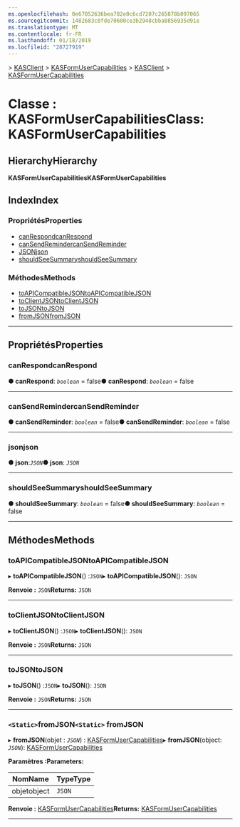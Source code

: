 ```yaml
---
ms.openlocfilehash: 0e67052636bea702e0c6cd7207c265878b097065
ms.sourcegitcommit: 1482683c0fde70600ce3b2948cbba8856935d91e
ms.translationtype: MT
ms.contentlocale: fr-FR
ms.lasthandoff: 01/18/2019
ms.locfileid: "28727919"
---
```

<span data-ttu-id="e75f4-101">[](../README.md) > [KASClient](../modules/kasclient.md) > [KASFormUserCapabilities](../classes/kasclient.kasformusercapabilities.md)</span><span class="sxs-lookup"><span data-stu-id="e75f4-101">[](../README.md) > [KASClient](../modules/kasclient.md) > [KASFormUserCapabilities](../classes/kasclient.kasformusercapabilities.md)</span></span>

# <a name="class-kasformusercapabilities"></a><span data-ttu-id="e75f4-102">Classe : KASFormUserCapabilities</span><span class="sxs-lookup"><span data-stu-id="e75f4-102">Class: KASFormUserCapabilities</span></span>

## <a name="hierarchy"></a><span data-ttu-id="e75f4-103">Hierarchy</span><span class="sxs-lookup"><span data-stu-id="e75f4-103">Hierarchy</span></span>

<span data-ttu-id="e75f4-104">**KASFormUserCapabilities**</span><span class="sxs-lookup"><span data-stu-id="e75f4-104">**KASFormUserCapabilities**</span></span>

## <a name="index"></a><span data-ttu-id="e75f4-105">Index</span><span class="sxs-lookup"><span data-stu-id="e75f4-105">Index</span></span>

### <a name="properties"></a><span data-ttu-id="e75f4-106">Propriétés</span><span class="sxs-lookup"><span data-stu-id="e75f4-106">Properties</span></span>

* [<span data-ttu-id="e75f4-107">canRespond</span><span class="sxs-lookup"><span data-stu-id="e75f4-107">canRespond</span></span>](kasclient.kasformusercapabilities.md#canrespond)
* [<span data-ttu-id="e75f4-108">canSendReminder</span><span class="sxs-lookup"><span data-stu-id="e75f4-108">canSendReminder</span></span>](kasclient.kasformusercapabilities.md#cansendreminder)
* [<span data-ttu-id="e75f4-109">JSON</span><span class="sxs-lookup"><span data-stu-id="e75f4-109">json</span></span>](kasclient.kasformusercapabilities.md#json)
* [<span data-ttu-id="e75f4-110">shouldSeeSummary</span><span class="sxs-lookup"><span data-stu-id="e75f4-110">shouldSeeSummary</span></span>](kasclient.kasformusercapabilities.md#shouldseesummary)
### <a name="methods"></a><span data-ttu-id="e75f4-111">Méthodes</span><span class="sxs-lookup"><span data-stu-id="e75f4-111">Methods</span></span>

* [<span data-ttu-id="e75f4-112">toAPICompatibleJSON</span><span class="sxs-lookup"><span data-stu-id="e75f4-112">toAPICompatibleJSON</span></span>](kasclient.kasformusercapabilities.md#toapicompatiblejson)
* [<span data-ttu-id="e75f4-113">toClientJSON</span><span class="sxs-lookup"><span data-stu-id="e75f4-113">toClientJSON</span></span>](kasclient.kasformusercapabilities.md#toclientjson)
* [<span data-ttu-id="e75f4-114">toJSON</span><span class="sxs-lookup"><span data-stu-id="e75f4-114">toJSON</span></span>](kasclient.kasformusercapabilities.md#tojson)
* [<span data-ttu-id="e75f4-115">fromJSON</span><span class="sxs-lookup"><span data-stu-id="e75f4-115">fromJSON</span></span>](kasclient.kasformusercapabilities.md#fromjson)

---

## <a name="properties"></a><span data-ttu-id="e75f4-116">Propriétés</span><span class="sxs-lookup"><span data-stu-id="e75f4-116">Properties</span></span>

<a id="canrespond"></a>

###  <a name="canrespond"></a><span data-ttu-id="e75f4-117">canRespond</span><span class="sxs-lookup"><span data-stu-id="e75f4-117">canRespond</span></span>

<span data-ttu-id="e75f4-118">**● canRespond**: *`boolean`* = false</span><span class="sxs-lookup"><span data-stu-id="e75f4-118">**● canRespond**: *`boolean`* = false</span></span>

___

<a id="cansendreminder"></a>

###  <a name="cansendreminder"></a><span data-ttu-id="e75f4-119">canSendReminder</span><span class="sxs-lookup"><span data-stu-id="e75f4-119">canSendReminder</span></span>

<span data-ttu-id="e75f4-120">**● canSendReminder**: *`boolean`* = false</span><span class="sxs-lookup"><span data-stu-id="e75f4-120">**● canSendReminder**: *`boolean`* = false</span></span>

___

<a id="json"></a>

###  <a name="json"></a><span data-ttu-id="e75f4-121">json</span><span class="sxs-lookup"><span data-stu-id="e75f4-121">json</span></span>

<span data-ttu-id="e75f4-122">**● json**:*`JSON`*</span><span class="sxs-lookup"><span data-stu-id="e75f4-122">**● json**: *`JSON`*</span></span>

___

<a id="shouldseesummary"></a>

###  <a name="shouldseesummary"></a><span data-ttu-id="e75f4-123">shouldSeeSummary</span><span class="sxs-lookup"><span data-stu-id="e75f4-123">shouldSeeSummary</span></span>

<span data-ttu-id="e75f4-124">**● shouldSeeSummary**: *`boolean`* = false</span><span class="sxs-lookup"><span data-stu-id="e75f4-124">**● shouldSeeSummary**: *`boolean`* = false</span></span>

___

## <a name="methods"></a><span data-ttu-id="e75f4-125">Méthodes</span><span class="sxs-lookup"><span data-stu-id="e75f4-125">Methods</span></span>

<a id="toapicompatiblejson"></a>

###  <a name="toapicompatiblejson"></a><span data-ttu-id="e75f4-126">toAPICompatibleJSON</span><span class="sxs-lookup"><span data-stu-id="e75f4-126">toAPICompatibleJSON</span></span>

<span data-ttu-id="e75f4-127">▸ **toAPICompatibleJSON**() :`JSON`</span><span class="sxs-lookup"><span data-stu-id="e75f4-127">▸ **toAPICompatibleJSON**(): `JSON`</span></span>

<span data-ttu-id="e75f4-128">**Renvoie :** `JSON`</span><span class="sxs-lookup"><span data-stu-id="e75f4-128">**Returns:** `JSON`</span></span>

___

<a id="toclientjson"></a>

###  <a name="toclientjson"></a><span data-ttu-id="e75f4-129">toClientJSON</span><span class="sxs-lookup"><span data-stu-id="e75f4-129">toClientJSON</span></span>

<span data-ttu-id="e75f4-130">▸ **toClientJSON**() :`JSON`</span><span class="sxs-lookup"><span data-stu-id="e75f4-130">▸ **toClientJSON**(): `JSON`</span></span>

<span data-ttu-id="e75f4-131">**Renvoie :** `JSON`</span><span class="sxs-lookup"><span data-stu-id="e75f4-131">**Returns:** `JSON`</span></span>

___

<a id="tojson"></a>

###  <a name="tojson"></a><span data-ttu-id="e75f4-132">toJSON</span><span class="sxs-lookup"><span data-stu-id="e75f4-132">toJSON</span></span>

<span data-ttu-id="e75f4-133">▸ **toJSON**() :`JSON`</span><span class="sxs-lookup"><span data-stu-id="e75f4-133">▸ **toJSON**(): `JSON`</span></span>

<span data-ttu-id="e75f4-134">**Renvoie :** `JSON`</span><span class="sxs-lookup"><span data-stu-id="e75f4-134">**Returns:** `JSON`</span></span>

___

<a id="fromjson"></a>

### <a name="static-fromjson"></a><span data-ttu-id="e75f4-135">`<Static>`fromJSON</span><span class="sxs-lookup"><span data-stu-id="e75f4-135">`<Static>` fromJSON</span></span>

<span data-ttu-id="e75f4-136">▸ **fromJSON**(objet : *`JSON`*) : [KASFormUserCapabilities](kasclient.kasformusercapabilities.md)</span><span class="sxs-lookup"><span data-stu-id="e75f4-136">▸ **fromJSON**(object: *`JSON`*): [KASFormUserCapabilities](kasclient.kasformusercapabilities.md)</span></span>

<span data-ttu-id="e75f4-137">**Paramètres :**</span><span class="sxs-lookup"><span data-stu-id="e75f4-137">**Parameters:**</span></span>

| <span data-ttu-id="e75f4-138">Nom</span><span class="sxs-lookup"><span data-stu-id="e75f4-138">Name</span></span> | <span data-ttu-id="e75f4-139">Type</span><span class="sxs-lookup"><span data-stu-id="e75f4-139">Type</span></span> |
| ------ | ------ |
| <span data-ttu-id="e75f4-140">objet</span><span class="sxs-lookup"><span data-stu-id="e75f4-140">object</span></span> | `JSON` |

<span data-ttu-id="e75f4-141">**Renvoie :** [KASFormUserCapabilities](kasclient.kasformusercapabilities.md)</span><span class="sxs-lookup"><span data-stu-id="e75f4-141">**Returns:** [KASFormUserCapabilities](kasclient.kasformusercapabilities.md)</span></span>

___

